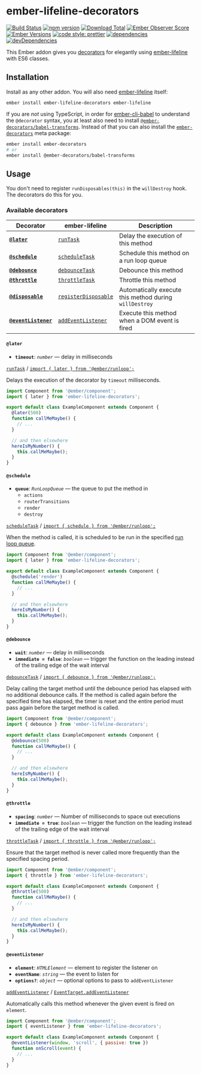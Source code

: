 # ember-lifeline-decorators

[![Build Status](https://travis-ci.org/buschtoens/ember-lifeline-decorators.svg)](https://travis-ci.org/buschtoens/ember-lifeline-decorators)
[![npm version](https://badge.fury.io/js/ember-lifeline-decorators.svg)](http://badge.fury.io/js/ember-lifeline-decorators)
[![Download Total](https://img.shields.io/npm/dt/ember-lifeline-decorators.svg)](http://badge.fury.io/js/ember-lifeline-decorators)
[![Ember Observer Score](https://emberobserver.com/badges/ember-lifeline-decorators.svg)](https://emberobserver.com/addons/ember-lifeline-decorators)
[![Ember Versions](https://img.shields.io/badge/Ember.js%20Versions-%5E2.12%20%7C%7C%20%5E3.0-brightgreen.svg)](https://travis-ci.org/buschtoens/ember-lifeline-decorators)
[![code style: prettier](https://img.shields.io/badge/code_style-prettier-ff69b4.svg)](https://github.com/prettier/prettier)
[![dependencies](https://img.shields.io/david/buschtoens/ember-lifeline-decorators.svg)](https://david-dm.org/buschtoens/ember-lifeline-decorators)
[![devDependencies](https://img.shields.io/david/dev/buschtoens/ember-lifeline-decorators.svg)](https://david-dm.org/buschtoens/ember-lifeline-decorators)


This Ember addon gives you
[decorators](https://github.com/tc39/proposal-decorators) for elegantly using
[ember-lifeline][ember-lifeline] with ES6 classes.

[ember-lifeline]: https://github.com/ember-lifeline/ember-lifeline

## Installation

Install as any other addon. You will also need [ember-lifeline][ember-lifeline]
itself:

```
ember install ember-lifeline-decorators ember-lifeline
```

If you are _not_ using TypeScript, in order for [ember-cli-babel](https://github.com/babel/ember-cli-babel) to understand the `@decorator` syntax, you at least also need to install [`@ember-decorators/babel-transforms`](https://github.com/ember-decorators/babel-transforms). Instead of that you can also install the [`ember-decorators`](https://github.com/ember-decorators/ember-decorators) meta package:

```bash
ember install ember-decorators
# or
ember install @ember-decorators/babel-transforms
```

## Usage

You don't need to register `runDisposables(this)` in the `willDestroy` hook. The
decorators do this for you.

### Available decorators

| Decorator                              | ember-lifeline                             | Description  |
|----------------------------------------|--------------------------------------------|--------------|
| **[`@later`](#later)**                 | [`runTask`][runTask]                       | Delay the execution of this method |
| **[`@schedule`](#schedule)**           | [`scheduleTask`][scheduleTask]             | Schedule this method on a run loop queue |
| **[`@debounce`](#debounce)**           | [`debounceTask`][debounceTask]             | Debounce this method |
| **[`@throttle`](#throttle)**           | [`throttleTask`][throttleTask]             | Throttle this method |
| **[`@disposable`](#disposable)**       | [`registerDisposable`][registerDisposable] | Automatically execute this method during `willDestroy` |
| **[`@eventListener`](#eventListener)** | [`addEventListener`][addEventListener]     | Execute this method when a DOM event is fired |

[runTask]: https://github.com/ember-lifeline/ember-lifeline#runtask
[scheduleTask]: https://github.com/ember-lifeline/ember-lifeline#scheduletask
[debounceTask]: https://github.com/ember-lifeline/ember-lifeline#debouncetask
[throttleTask]: https://github.com/ember-lifeline/ember-lifeline#throttletask
[registerDisposable]: https://github.com/ember-lifeline/ember-lifeline#registerdisposable
[addEventListener]: https://github.com/ember-lifeline/ember-lifeline#addeventlistener

#### `@later`

- **`timeout`**: *`number`* — delay in milliseconds

[`runTask`][runTask] / [`import { later } from '@ember/runloop';`](https://www.emberjs.com/api/ember/3.5/functions/@ember%2Frunloop/later)

Delays the execution of the decorator by `timeout` milliseconds.

```js
import Component from '@ember/component';
import { later } from 'ember-lifeline-decorators';

export default class ExampleComponent extends Component {
  @later(500)
  function callMeMaybe() {
    // ...
  }

  // and then elsewhere
  hereIsMyNumber() {
    this.callMeMaybe();
  }
}
```

#### `@schedule`

- **`queue`**: *`RunLoopQueue`* — the queue to put the method in
  - `actions`
  - `routerTransitions`
  - `render`
  - `destroy`

[`scheduleTask`][scheduleTask] / [`import { schedule } from '@ember/runloop';`](https://www.emberjs.com/api/ember/3.5/functions/@ember%2Frunloop/schedule)

When the method is called, it is scheduled to be run in the specified
[run loop queue](https://guides.emberjs.com/release/applications/run-loop/).

```js
import Component from '@ember/component';
import { later } from 'ember-lifeline-decorators';

export default class ExampleComponent extends Component {
  @schedule('render')
  function callMeMaybe() {
    // ...
  }

  // and then elsewhere
  hereIsMyNumber() {
    this.callMeMaybe();
  }
}
```

#### `@debounce`

- **`wait`**: *`number`* — delay in milliseconds
- **`immediate = false`**: *`boolean`* — trigger the function on the leading instead of the trailing edge of the wait interval

[`debounceTask`][debounceTask] / [`import { debounce } from '@ember/runloop';`](https://www.emberjs.com/api/ember/3.5/functions/@ember%2Frunloop/debounce)

Delay calling the target method until the debounce period has elapsed with no
additional debounce calls. If the method is called again before the specified
time has elapsed, the timer is reset and the entire period must pass again 
before the target method is called.

```js
import Component from '@ember/component';
import { debounce } from 'ember-lifeline-decorators';

export default class ExampleComponent extends Component {
  @debounce(500)
  function callMeMaybe() {
    // ...
  }

  // and then elsewhere
  hereIsMyNumber() {
    this.callMeMaybe();
  }
}
```

#### `@throttle`

- **`spacing`**: *`number`* — Number of milliseconds to space out executions
- **`immediate = true`**: *`boolean`* — trigger the function on the leading instead of the trailing edge of the wait interval

[`throttleTask`][throttleTask] / [`import { throttle } from '@ember/runloop';`](https://www.emberjs.com/api/ember/3.5/functions/@ember%2Frunloop/throttle)

Ensure that the target method is never called more frequently than the specified
spacing period.

```js
import Component from '@ember/component';
import { throttle } from 'ember-lifeline-decorators';

export default class ExampleComponent extends Component {
  @throttle(500)
  function callMeMaybe() {
    // ...
  }

  // and then elsewhere
  hereIsMyNumber() {
    this.callMeMaybe();
  }
}
```

#### `@eventListener`

- **`element`**: *`HTMLElement`* — element to register the listener on
- **`eventName`**: *`string`* — the event to listen for
- **`options?`**: *`object`* — optional options to pass to `addEventListener`

[`addEventListener`][addEventListener] / [`EventTarget.addEventListener`](https://developer.mozilla.org/en-US/docs/Web/API/EventTarget/addEventListener)

Automatically calls this method whenever the given event is fired on `element`.

```js
import Component from '@ember/component';
import { eventListener } from 'ember-lifeline-decorators';

export default class ExampleComponent extends Component {
  @eventListener(window, 'scroll', { passive: true })
  function onScroll(event) {
    // ...
  }
}
```

